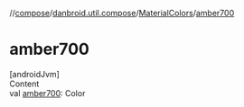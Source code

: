 //[compose](../../../index.md)/[danbroid.util.compose](../index.md)/[MaterialColors](index.md)/[amber700](amber700.md)



# amber700  
[androidJvm]  
Content  
val [amber700](amber700.md): Color  



